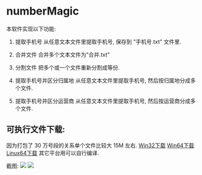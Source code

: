 # numberMagic 
本软件实现以下功能:

1. 提取手机号
从任意文本文件里提取手机号, 保存到 "手机号.txt" 文件里.

1. 合并文件
合并多个文本文件为"合并.txt"

1. 分割文件
把多个或一个文件重新分割成等份.

1. 提取手机号并区分归属地
从任意文本文件里提取手机号, 然后按归属地分成多个文件.

1. 提取手机号并区分运营商
从任意文本文件里提取手机号, 然后按运营商分成多个文件.

## 可执行文件下载:
因为打包了 30 万号段的关系单个文件比较大 15M 左右. 
[Win32下载](http://down.winmama.com/numbeMagic.exe)
[Win64下载](http://down.winmama.com/numbeMagic64.exe)
[Linux64下载](http://down.winmama.com/numberMagic)
其它平台用可以自行编译. 

截图:
![](http://7xipka.com1.z0.glb.clouddn.com/nm2.jpg)
![](http://7xipka.com1.z0.glb.clouddn.com/nm01.png)
